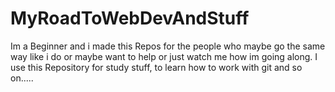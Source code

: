 # MyRoadToWebDevAndStuff

Im a Beginner and i made this Repos for the people who maybe go the same way like i do or maybe want to help or just watch me how im going along.
I use this Repository for study stuff, to learn how to work with git and so on.....
